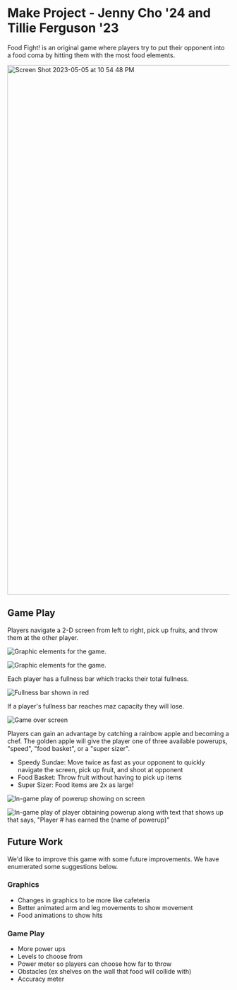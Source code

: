 # Make Project - Jenny Cho '24 and Tillie Ferguson '23

Food Fight! is an original game where players try to put their opponent into a food coma by hitting them with the most food elements. 

<img width="1198" alt="Screen Shot 2023-05-05 at 10 54 48 PM" src="https://github.swarthmore.edu/storage/user/5749/files/14d0c7d1-a9d8-4f59-a5cd-7f936dea60d6">

## Game Play

Players navigate a 2-D screen from left to right, pick up fruits, and throw them at the other player. 


![Graphic elements for the game.](https://github.swarthmore.edu/storage/user/5749/files/c45477ce-8bc4-4da6-a89e-c47299e1c1ba)

![Graphic elements for the game.](https://github.swarthmore.edu/storage/user/5749/files/01a0c92f-ba9d-4676-bce0-886df5e7520e)

Each player has a fullness bar which tracks their total fullness. 

![Fullness bar shown in red](https://github.swarthmore.edu/storage/user/5749/files/a19c736f-e27c-4d0d-8819-b8749fff6eee)

If a player's fullness bar reaches maz capacity they will lose.

![Game over screen](https://github.swarthmore.edu/storage/user/5749/files/879d09aa-c0bc-468a-a715-f2c31f882d9d)

Players can gain an advantage by catching a rainbow apple and becoming a chef. The golden apple will give the player one of three available powerups, "speed", "food basket", or a "super sizer".
* Speedy Sundae: Move twice as fast as your opponent to quickly navigate the screen, pick up fruit, and shoot at opponent
* Food Basket: Throw fruit without having to pick up items
* Super Sizer: Food items are 2x as large!

![In-game play of powerup showing on screen](https://github.swarthmore.edu/storage/user/5749/files/4e1e9aa7-0d17-4916-8e6a-971725b2ce38)

![In-game play of player obtaining powerup along with text that shows up that says, "Player # has earned the (name of powerup)"](https://github.swarthmore.edu/storage/user/5749/files/87c8bb21-d53e-486b-a0c6-385c08de8933)

## Future Work 
We'd like to improve this game with some future improvements. We have enumerated some suggestions below.
 ### Graphics
 * Changes in graphics to be more like cafeteria
 * Better animated arm and leg movements to show movement
 * Food animations to show hits

 ### Game Play
 * More power ups
 * Levels to choose from
 * Power meter so players can choose how far to throw
 * Obstacles (ex shelves on the wall that food will collide with)
 * Accuracy meter

